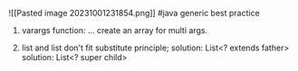 ![[Pasted image 20231001231854.png]]
#java generic best practice

1. varargs function: ... create an array for multi args.

2.  list<father> and list<child> don't fit substitute principle;
			solution: List<? extends father>
			solution: List<? super child>
			
